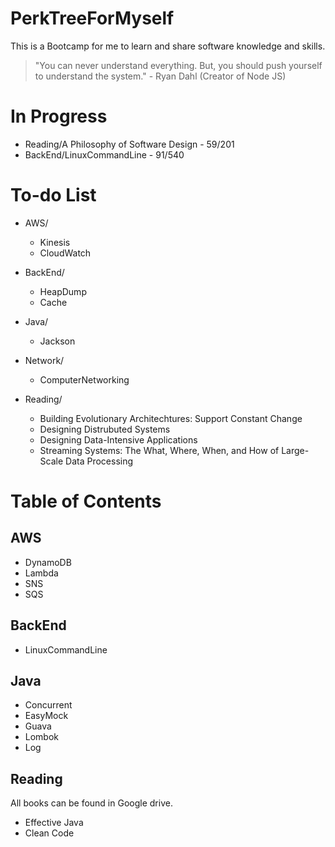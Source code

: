 # PerkTreeForMyself
This is a Bootcamp for me to learn and share software knowledge and skills.

> "You can never understand everything. But, you should push yourself to understand the system." - Ryan Dahl (Creator of Node JS)

# In Progress
- Reading/A Philosophy of Software Design - 59/201
- BackEnd/LinuxCommandLine - 91/540

# To-do List
- AWS/
  - Kinesis
  - CloudWatch

- BackEnd/
  - HeapDump
  - Cache

- Java/
  - Jackson
  
- Network/
  - ComputerNetworking
 
- Reading/
  - Building Evolutionary Architechtures: Support Constant Change
  - Designing Distrubuted Systems
  - Designing Data-Intensive Applications
  - Streaming Systems: The What, Where, When, and How of Large-Scale Data Processing

# Table of Contents
## AWS
- DynamoDB
- Lambda
- SNS
- SQS

## BackEnd
- LinuxCommandLine

## Java
- Concurrent
- EasyMock
- Guava
- Lombok
- Log

## Reading
All books can be found in Google drive.
- Effective Java
- Clean Code
